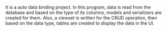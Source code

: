 It is a auto data binding project. In this program, data is read from the database and based on the type of its columns, models and serializers are created for them. Also, a viewset is written for the CRUD operation, then based on the data type, tables are created to display the data in the UI.
